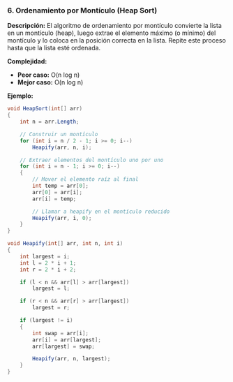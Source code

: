 ### **6. Ordenamiento por Montículo (Heap Sort)**

**Descripción:**
El algoritmo de ordenamiento por montículo convierte la lista en un montículo (heap), luego extrae el elemento máximo (o mínimo) del montículo y lo coloca en la posición correcta en la lista. Repite este proceso hasta que la lista esté ordenada.

**Complejidad:**
- **Peor caso:** O(n log n)
- **Mejor caso:** O(n log n)

**Ejemplo:**

```csharp
void HeapSort(int[] arr)
{
    int n = arr.Length;

    // Construir un montículo
    for (int i = n / 2 - 1; i >= 0; i--)
        Heapify(arr, n, i);

    // Extraer elementos del montículo uno por uno
    for (int i = n - 1; i >= 0; i--)
    {
        // Mover el elemento raíz al final
        int temp = arr[0];
        arr[0] = arr[i];
        arr[i] = temp;

        // Llamar a heapify en el montículo reducido
        Heapify(arr, i, 0);
    }
}

void Heapify(int[] arr, int n, int i)
{
    int largest = i;
    int l = 2 * i + 1;
    int r = 2 * i + 2;

    if (l < n && arr[l] > arr[largest])
        largest = l;

    if (r < n && arr[r] > arr[largest])
        largest = r;

    if (largest != i)
    {
        int swap = arr[i];
        arr[i] = arr[largest];
        arr[largest] = swap;

        Heapify(arr, n, largest);
    }
}
```